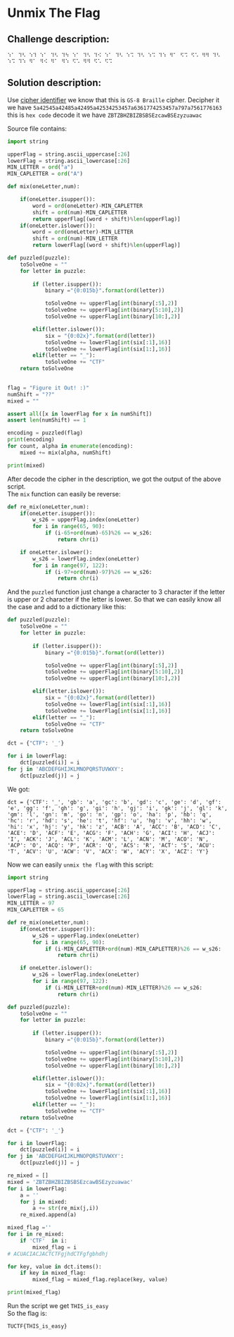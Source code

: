 # Unmix The Flag

## Challenge description:
`⠱⠁ ⠹⠣ ⠱⠹ ⠱⠁ ⠹⠣ ⠹⠳ ⠱⠁ ⠹⠣ ⠹⠪ ⠱⠁ ⠹⠣ ⠱⠩ ⠹⠣ ⠱⠩ ⠹⠱ ⠻⠁ ⠫⠩ ⠫⠡ ⠻⠻ ⠹⠣ ⠱⠩ ⠹⠱ ⠻⠁ ⠻⠪ ⠻⠁ ⠻⠱ ⠫⠡ ⠻⠻ ⠫⠡ ⠫⠩`


## Solution description:
Use [cipher identifier](https://www.dcode.fr/cipher-identifier) we know that this is `GS-8 Braille` cipher. Decipher it we have `5a42545a42485a42495a42534253457a6361774253457a797a7561776163` this is `hex code` decode it we have `ZBTZBHZBIZBSBSEzcawBSEzyzuawac`

Source file contains:
```python
import string

upperFlag = string.ascii_uppercase[:26]
lowerFlag = string.ascii_lowercase[:26]
MIN_LETTER = ord("a")
MIN_CAPLETTER = ord("A")

def mix(oneLetter,num):

    if(oneLetter.isupper()):
        word = ord(oneLetter)-MIN_CAPLETTER
        shift = ord(num)-MIN_CAPLETTER
        return upperFlag[(word + shift)%len(upperFlag)]
    if(oneLetter.islower()):
        word = ord(oneLetter)-MIN_LETTER
        shift = ord(num)-MIN_LETTER
        return lowerFlag[(word + shift)%len(upperFlag)]

def puzzled(puzzle):
    toSolveOne = ""
    for letter in puzzle:
    
        if (letter.isupper()):
            binary ="{0:015b}".format(ord(letter))

            toSolveOne += upperFlag[int(binary[:5],2)]
            toSolveOne += upperFlag[int(binary[5:10],2)]
            toSolveOne += upperFlag[int(binary[10:],2)]

        elif(letter.islower()):
            six = "{0:02x}".format(ord(letter))
            toSolveOne += lowerFlag[int(six[:1],16)]
            toSolveOne += lowerFlag[int(six[1:],16)]
        elif(letter == "_"):
            toSolveOne += "CTF"  
    return toSolveOne   

    
flag = "Figure it Out! :)"
numShift = "??"
mixed = ""

assert all([x in lowerFlag for x in numShift])
assert len(numShift) == 1

encoding = puzzled(flag)
print(encoding)
for count, alpha in enumerate(encoding):
    mixed += mix(alpha, numShift)

print(mixed)
```

After decode the cipher in the description, we got the output of the above script.  
The `mix` function can easily be reverse:
```python
def re_mix(oneLetter,num):
    if(oneLetter.isupper()):
        w_s26 = upperFlag.index(oneLetter)
        for i in range(65, 90):
            if (i-65+ord(num)-65)%26 == w_s26:
                return chr(i)

    if oneLetter.islower():
        w_s26 = lowerFlag.index(oneLetter)
        for i in range(97, 122):
            if (i-97+ord(num)-97)%26 == w_s26:
                return chr(i)
```

And the `puzzled` function just change a character to 3 character if the letter is upper or 2 character if the letter is lower. So that we can easily know all the case and add to a dictionary like this:
```python
def puzzled(puzzle):
    toSolveOne = ""
    for letter in puzzle:
    
        if (letter.isupper()):
            binary ="{0:015b}".format(ord(letter))

            toSolveOne += upperFlag[int(binary[:5],2)]
            toSolveOne += upperFlag[int(binary[5:10],2)]
            toSolveOne += upperFlag[int(binary[10:],2)]

        elif(letter.islower()):
            six = "{0:02x}".format(ord(letter))
            toSolveOne += lowerFlag[int(six[:1],16)]
            toSolveOne += lowerFlag[int(six[1:],16)]
        elif(letter == "_"):
            toSolveOne += "CTF"  
    return toSolveOne   

dct = {"CTF": '_'}

for i in lowerFlag:
    dct[puzzled(i)] = i
for j in 'ABCDEFGHIJKLMNOPQRSTUVWXY':
    dct[puzzled(j)] = j
```
We got:  
```
dct = {'CTF': '_', 'gb': 'a', 'gc': 'b', 'gd': 'c', 'ge': 'd', 'gf': 'e', 'gg': 'f', 'gh': 'g', 'gi': 'h', 'gj': 'i', 'gk': 'j', 'gl': 'k', 'gm': 'l', 'gn': 'm', 'go': 'n', 'gp': 'o', 'ha': 'p', 'hb': 'q', 'hc': 'r', 'hd': 's', 'he': 't', 'hf': 'u', 'hg': 'v', 'hh': 'w', 'hi': 'x', 'hj': 'y', 'hk': 'z', 'ACB': 'A', 'ACC': 'B', 'ACD': 'C', 'ACE': 'D', 'ACF': 'E', 'ACG': 'F', 'ACH': 'G', 'ACI': 'H', 'ACJ': 'I', 'ACK': 'J', 'ACL': 'K', 'ACM': 'L', 'ACN': 'M', 'ACO': 'N', 'ACP': 'O', 'ACQ': 'P', 'ACR': 'Q', 'ACS': 'R', 'ACT': 'S', 'ACU': 'T', 'ACV': 'U', 'ACW': 'V', 'ACX': 'W', 'ACY': 'X', 'ACZ': 'Y'}
```
Now we can easily `unmix the flag` with this script:

```python
import string

upperFlag = string.ascii_uppercase[:26]
lowerFlag = string.ascii_lowercase[:26]
MIN_LETTER = 97
MIN_CAPLETTER = 65

def re_mix(oneLetter,num):
    if(oneLetter.isupper()):
        w_s26 = upperFlag.index(oneLetter)
        for i in range(65, 90):
            if (i-MIN_CAPLETTER+ord(num)-MIN_CAPLETTER)%26 == w_s26:
                return chr(i)

    if oneLetter.islower():
        w_s26 = lowerFlag.index(oneLetter)
        for i in range(97, 122):
            if (i-MIN_LETTER+ord(num)-MIN_LETTER)%26 == w_s26:
                return chr(i)

def puzzled(puzzle):
    toSolveOne = ""
    for letter in puzzle:
    
        if (letter.isupper()):
            binary ="{0:015b}".format(ord(letter))

            toSolveOne += upperFlag[int(binary[:5],2)]
            toSolveOne += upperFlag[int(binary[5:10],2)]
            toSolveOne += upperFlag[int(binary[10:],2)]

        elif(letter.islower()):
            six = "{0:02x}".format(ord(letter))
            toSolveOne += lowerFlag[int(six[:1],16)]
            toSolveOne += lowerFlag[int(six[1:],16)]
        elif(letter == "_"):
            toSolveOne += "CTF"  
    return toSolveOne   

dct = {"CTF": '_'}

for i in lowerFlag:
    dct[puzzled(i)] = i
for j in 'ABCDEFGHIJKLMNOPQRSTUVWXY':
    dct[puzzled(j)] = j

re_mixed = []
mixed = 'ZBTZBHZBIZBSBSEzcawBSEzyzuawac'
for i in lowerFlag:
    a = ''
    for j in mixed:
        a += str(re_mix(j,i))
    re_mixed.append(a)

mixed_flag =''
for i in re_mixed:
    if 'CTF'  in i:
        mixed_flag = i
# ACUACIACJACTCTFgjhdCTFgfgbhdhj

for key, value in dct.items():
    if key in mixed_flag:
        mixed_flag = mixed_flag.replace(key, value)

print(mixed_flag)
```
Run the script we get `THIS_is_easy`  
So the flag is:
```
TUCTF{THIS_is_easy}
```